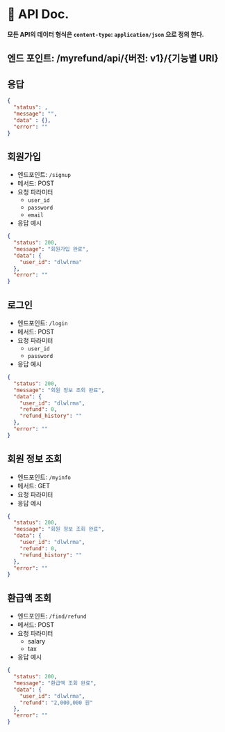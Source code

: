 # 📗 API Doc.
**모든 API의 데이터 형식은 `content-type`: `application/json` 으로 정의 한다.**

## 엔드 포인트: /myrefund/api/{버전: v1}/{기능별 URI}
## 응답

```json
{
  "status": ,
  "message": "",
  "data" : {},
  "error": ""
}
```
## 회원가입
* 엔드포인트: `/signup`
* 메서드: POST
* 요청 파라미터
  * `user_id`
  * `password`
  * `email`
* 응답 예시
```json
{
  "status": 200,
  "message": "회원가입 완료",
  "data": {
    "user_id": "dlwlrma"
  },
  "error": ""
}
```

## 로그인
* 엔드포인트: `/login`
* 메서드: POST
* 요청 파라미터
  * `user_id`
  * `password`
* 응답 예시
```json
{
  "status": 200,
  "message": "회원 정보 조회 완료",
  "data": {
    "user_id": "dlwlrma",
    "refund": 0,
    "refund_history": ""
  },
  "error": ""
}
```

## 회원 정보 조회
* 엔드포인트: `/myinfo`
* 메서드: GET
* 요청 파라미터
* 응답 예시
```json
{
  "status": 200,
  "message": "회원 정보 조회 완료",
  "data": {
    "user_id": "dlwlrma",
    "refund": 0,
    "refund_history": ""
  },
  "error": ""
}
```

## 환급액 조회
* 엔드포인트: `/find/refund`
* 메서드: POST
* 요청 파라미터
  * salary
  * tax
* 응답 예시
```json
{
  "status": 200,
  "message": "환급액 조회 완료",
  "data": {
    "user_id": "dlwlrma",
    "refund": "2,000,000 원"
  },
  "error": ""
}
```
